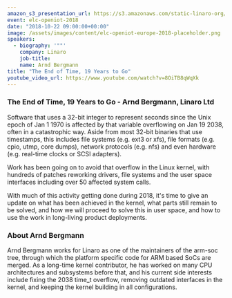 ```yaml
---
amazon_s3_presentation_url: https://s3.amazonaws.com/static-linaro-org/event-resources/elc-openiot-2018/elc-openiot-2018-the-end-of-time-19-years-to-go.pdf
event: elc-openiot-2018
date: "2018-10-22 09:00:00+00:00"
image: /assets/images/content/elc-openiot-europe-2018-placeholder.png
speakers:
  - biography: '""'
    company: Linaro
    job-title:
    name: Arnd Bergmann
title: "The End of Time, 19 Years to Go"
youtube_video_url: https://www.youtube.com/watch?v=8OiTB8qWqXk
---
```


### The End of Time, 19 Years to Go - Arnd Bergmann, Linaro Ltd

Software that uses a 32-bit integer to represent seconds since the Unix epoch of Jan 1 1970 is affected by that variable overflowing on Jan 19 2038, often in a catastrophic way. Aside from most 32-bit binaries that use timestamps, this includes file systems (e.g. ext3 or xfs), file formats (e.g. cpio, utmp, core dumps), network protocols (e.g. nfs) and even hardware (e.g. real-time clocks or SCSI adapters).

Work has been going on to avoid that overflow in the Linux kernel, with hundreds of patches reworking drivers, file systems and the user space interfaces including over 50 affected system calls.

With much of this activity getting done during 2018, it's time to give an update on what has been achieved in the kernel, what parts still remain to be solved, and how we will proceed to solve this in user space, and how to use the work in long-living product deployments.

### About Arnd Bergmann

Arnd Bergmann works for Linaro as one of the maintainers of the arm-soc tree, through which the platform specific code for ARM based SoCs are merged. As a long-time kernel contributor, he has worked on many CPU architectures and subsystems before that, and his current side interests include fixing the 2038 time_t overflow, removing outdated interfaces in the kernel, and keeping the kernel building in all configurations.
